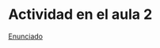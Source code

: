 # Actividad en el aula 2

[Enunciado](https://docs.google.com/document/d/19kNGQQtcdEoNLfIeZxWY1FfuSF2Zwfcs/preview)
